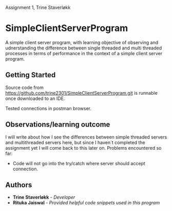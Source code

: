 

Assignment 1, Trine Staverløkk

# SimpleClientServerProgram

A simple client server program, with learning objective of observing and udnerstanding the difference between single threaded and multi threaded processes in terms of performance in the context of a simple client server program.  

## Getting Started
Source code from https://github.com/trine2301/SimpleClientServerProgram.git is runnable once downloaded to an IDE. 

Tested connections in postman browser. 

## Observations/learning outcome

I will write about how I see the differences between simple threaded servers and multithreaded servers here, 
but since I haven´t completed the assignment yet I will come back to this later on.
Problems encountered so far: 
- Code will not go into the try/catch where server should accept connection. 



## Authors
- **Trine Staverløkk** - *Developer*
- **Rituka Jaiswal** - *Provided helpful code snippets used in this program*
